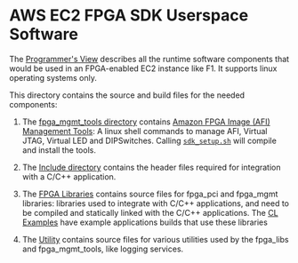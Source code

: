 # AWS EC2 FPGA SDK Userspace Software

The [Programmer's View](../../hdk/docs/Programmers_View.md) describes all the runtime software components that would be used in an FPGA-enabled EC2 instance like F1. It supports linux operating systems only.

This directory contains the source and build files for the needed components:

1. The [fpga_mgmt_tools directory](./fpga_mgmt_tools) contains  [Amazon FPGA Image (AFI) Management Tools](./fpga_mgmt_tools/README.md): A linux shell commands to manage AFI, Virtual JTAG, Virtual LED and DIPSwitches. Calling [`sdk_setup.sh`](../sdk_setup.sh) will compile and install the tools. 

2. The [Include directory](./include) contains the header files required for integration with a C/C++ application.

3. The [FPGA Libraries](./fpga_libs) contains source files for fpga_pci and fpga_mgmt libraries: libraries used to integrate with C/C++ applications, and need to be compiled and statically linked with the C/C++ applications. The [CL Examples](../../hdk/cl/examples) have example applications builds that use these libraries

4. The [Utility](./utils) contains source files for various utilities used by the fpga_libs and fpga_mgmt_tools, like logging services.






